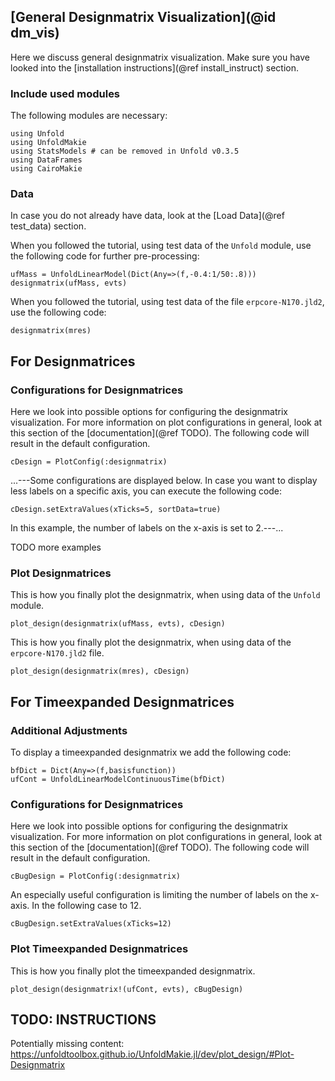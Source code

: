## [General Designmatrix Visualization](@id dm_vis)

Here we discuss general designmatrix visualization. 
Make sure you have looked into the [installation instructions](@ref install_instruct) section. 

### Include used modules
The following modules are necessary:
```@example main
using Unfold
using UnfoldMakie
using StatsModels # can be removed in Unfold v0.3.5
using DataFrames
using CairoMakie
```

### Data
In case you do not already have data, look at the [Load Data](@ref test_data) section. 

When you followed the tutorial, using test data of the `Unfold` module, use the following code for further pre-processing:
```@example main
ufMass = UnfoldLinearModel(Dict(Any=>(f,-0.4:1/50:.8)))
designmatrix(ufMass, evts)
```
When you followed the tutorial, using test data of the file `erpcore-N170.jld2`, use the following code:
```@example main
designmatrix(mres)
```

## For Designmatrices

### Configurations for Designmatrices
Here we look into possible options for configuring the designmatrix visualization.
For more information on plot configurations in general, look at this section of the [documentation](@ref TODO). 
The following code will result in the default configuration. 
```@example main
cDesign = PlotConfig(:designmatrix)
```
...---Some configurations are displayed below. 
In case you want to display less labels on a specific axis, you can execute the following code:
```@example main
cDesign.setExtraValues(xTicks=5, sortData=true)
```
In this example, the number of labels on the x-axis is set to 2.---...

TODO more examples

### Plot Designmatrices
This is how you finally plot the designmatrix, when using data of the `Unfold` module.
```@example main
plot_design(designmatrix(ufMass, evts), cDesign)
```
This is how you finally plot the designmatrix, when using data of the `erpcore-N170.jld2` file.
```@example main
plot_design(designmatrix(mres), cDesign)
```


## For Timeexpanded Designmatrices

### Additional Adjustments
To display a timeexpanded designmatrix we add the following code:
```@example main
bfDict = Dict(Any=>(f,basisfunction))
ufCont = UnfoldLinearModelContinuousTime(bfDict)
```

### Configurations for Designmatrices
Here we look into possible options for configuring the designmatrix visualization.
For more information on plot configurations in general, look at this section of the [documentation](@ref TODO). 
The following code will result in the default configuration.
```@example main
cBugDesign = PlotConfig(:designmatrix)
```

An especially useful configuration is limiting the number of labels on the x-axis. 
In the following case to 12.
```@example main
cBugDesign.setExtraValues(xTicks=12)
```

### Plot Timeexpanded Designmatrices
This is how you finally plot the timeexpanded designmatrix.
```@example main
plot_design(designmatrix!(ufCont, evts), cBugDesign)
```



## TODO: INSTRUCTIONS
Potentially missing content: 
https://unfoldtoolbox.github.io/UnfoldMakie.jl/dev/plot_design/#Plot-Designmatrix
